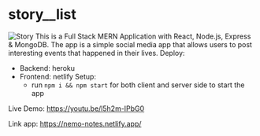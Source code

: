 # story__list
![Story](https://user-images.githubusercontent.com/90052240/159166135-9d863bd6-cc19-46be-861f-02b9d75ae91b.PNG)
This is a Full Stack MERN Application with React, Node.js, Express & MongoDB. The app is a simple social media app that allows users to post interesting 
events that happened in their lives.
Deploy: 
- Backend: heroku
- Frontend: netlify
Setup:
  - run `npm i && npm start` for both client and server side to start the app

Live Demo: https://youtu.be/l5h2m-IPbG0

Link app: https://nemo-notes.netlify.app/
